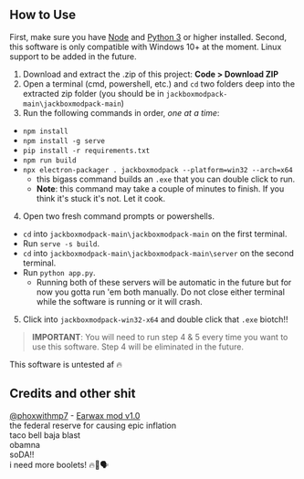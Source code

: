 ## How to Use
First, make sure you have [Node](https://nodejs.org/en/download) and [Python 3](https://www.python.org/downloads/) or higher installed.
Second, this software is only compatible with Windows 10+ at the moment. Linux support to be added in the future.
1. Download and extract the .zip of this project: **Code > Download ZIP**
2. Open a terminal (cmd, powershell, etc.) and `cd` two folders deep into the extracted zip folder (you should be in `jackboxmodpack-main\jackboxmodpack-main`)
3. Run the following commands in order, *one at a time*:
- `npm install`
- `npm install -g serve`
- `pip install -r requirements.txt`
- `npm run build`
- `npx electron-packager . jackboxmodpack --platform=win32 --arch=x64`
  - this bigass command builds an `.exe` that you can double click to run.
  - **Note**: this command may take a couple of minutes to finish. If you think it's stuck it's not. Let it cook.
4.  Open two fresh command prompts or powershells.
  - `cd` into `jackboxmodpack-main\jackboxmodpack-main` on the first terminal.
  - Run `serve -s build`.
  - `cd` into `jackboxmodpack-main\jackboxmodpack-main\server` on the second terminal.
  - Run `python app.py`.
    - Running both of these servers will be automatic in the future but for now you gotta run 'em both manually. Do not close either terminal while the software is running or it will crash.
5. Click into `jackboxmodpack-win32-x64` and double click that `.exe` biotch!!
> **IMPORTANT**: You will need to run step 4 & 5 every time you want to use this software. Step 4 will be eliminated in the future.

This software is untested af 🔥

## Credits and other shit
[@phoxwithmp7](https://github.com/phoxwithmp7) - [Earwax mod v1.0](https://github.com/PhoxWithMP7/WaxOgg)<br>
the federal reserve for causing epic inflation<br>
taco bell baja blast<br>
obamna<br>
soDA!!<br>
i need more boolets! 🔥🥶🗣<br>
